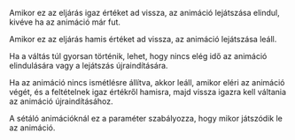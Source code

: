 Amikor ez az eljárás igaz értéket ad vissza, az animáció lejátszása elindul, kivéve ha az animáció már fut.

Amikor ez az eljárás hamis értéket ad vissza, az animáció lejátszása leáll.

Ha a váltás túl gyorsan történik, lehet, hogy nincs elég idő az animáció elindulására vagy a lejátszás újraindítására.

Ha az animáció nincs ismétlésre állítva, akkor leáll, amikor eléri az animáció végét, és a feltételnek igaz értékről hamisra, majd vissza igazra kell váltania az animáció újraindításához.

A sétáló animációknál ez a paraméter szabályozza, hogy mikor játszódik le az animáció.